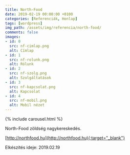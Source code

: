 ```yaml
---
title: North-Food
date: 2019-02-19 00:00:00 +0100
categories: [Referenciák, Honlap]
tags: [wordpress]
img_path: /assets/img/referencia/north-food/
comments: false
images:
- id: 0
  src: nf-cimlap.png
  alt: Címlap
- id: 1
  src: nf-rolunk.png
  alt: Rólunk
- id: 2
  src: nf-szolg.png
  alt: Szolgáltatások
- id: 3
  src: nf-kapcsolat.png
  alt: Kapcsolat
- id: 4
  src: nf-mobil.png
  alt: Mobil nézet
---
```


{% include carousel.html %}

North-Food zöldség nagykereskedés.

[http://northfood.hu](http://northfood.hu){:target="_blank"}

Elkészítés ideje: 2019.02.19